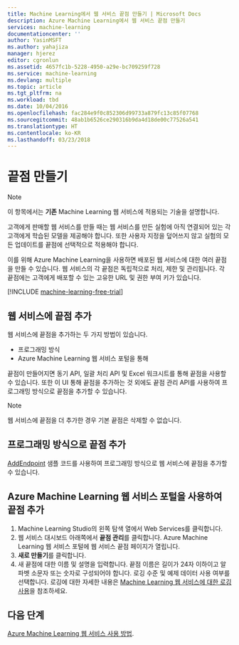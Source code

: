 ```yaml
---
title: Machine Learning에서 웹 서비스 끝점 만들기 | Microsoft Docs
description: Azure Machine Learning에서 웹 서비스 끝점 만들기
services: machine-learning
documentationcenter: ''
author: YasinMSFT
ms.author: yahajiza
manager: hjerez
editor: cgronlun
ms.assetid: 4657fc1b-5228-4950-a29e-bc709259f728
ms.service: machine-learning
ms.devlang: multiple
ms.topic: article
ms.tgt_pltfrm: na
ms.workload: tbd
ms.date: 10/04/2016
ms.openlocfilehash: fac284e9f0c852306d99733a879fc13c85f07768
ms.sourcegitcommit: 48ab1b6526ce290316b9da4d18de00c77526a541
ms.translationtype: HT
ms.contentlocale: ko-KR
ms.lasthandoff: 03/23/2018
---
```

# <a name="creating-endpoints"></a>끝점 만들기
> [!NOTE]
>  이 항목에서는 **기존** Machine Learning 웹 서비스에 적용되는 기술을 설명합니다.
> 
> 

고객에게 판매할 웹 서비스를 만들 때는 웹 서비스를 만든 실험에 아직 연결되어 있는 각 고객에게 학습된 모델을 제공해야 합니다. 또한 사용자 지정을 덮어쓰지 않고 실험의 모든 업데이트를 끝점에 선택적으로 적용해야 합니다.

이를 위해 Azure Machine Learning을 사용하면 배포된 웹 서비스에 대한 여러 끝점을 만들 수 있습니다. 웹 서비스의 각 끝점은 독립적으로 처리, 제한 및 관리됩니다. 각 끝점에는 고객에게 배포할 수 있는 고유한 URL 및 권한 부여 키가 있습니다.

[!INCLUDE [machine-learning-free-trial](../../../includes/machine-learning-free-trial.md)]

## <a name="adding-endpoints-to-a-web-service"></a>웹 서비스에 끝점 추가
웹 서비스에 끝점을 추가하는 두 가지 방법이 있습니다.

* 프로그래밍 방식
* Azure Machine Learning 웹 서비스 포털을 통해

끝점이 만들어지면 동기 API, 일괄 처리 API 및 Excel 워크시트를 통해 끝점을 사용할 수 있습니다. 또한 이 UI 통해 끝점을 추가하는 것 외에도 끝점 관리 API를 사용하여 프로그래밍 방식으로 끝점을 추가할 수 있습니다.

> [!NOTE]
> 웹 서비스에 끝점을 더 추가한 경우 기본 끝점은 삭제할 수 없습니다.
> 
> 

## <a name="adding-an-endpoint-programmatically"></a>프로그래밍 방식으로 끝점 추가
[AddEndpoint](https://github.com/raymondlaghaeian/AML_EndpointMgmt/blob/master/Program.cs) 샘플 코드를 사용하여 프로그래밍 방식으로 웹 서비스에 끝점을 추가할 수 있습니다.

## <a name="adding-an-endpoint-using-the-azure-machine-learning-web-services-portal"></a>Azure Machine Learning 웹 서비스 포털을 사용하여 끝점 추가
1. Machine Learning Studio의 왼쪽 탐색 열에서 Web Services를 클릭합니다.
2. 웹 서비스 대시보드 아래쪽에서 **끝점 관리**를 클릭합니다. Azure Machine Learning 웹 서비스 포털에 웹 서비스 끝점 페이지가 열립니다.
3. **새로 만들기**를 클릭합니다.
4. 새 끝점에 대한 이름 및 설명을 입력합니다. 끝점 이름은 길이가 24자 이하이고 알파벳 소문자 또는 숫자로 구성되어야 합니다. 로깅 수준 및 예제 데이터 사용 여부를 선택합니다. 로깅에 대한 자세한 내용은 [Machine Learning 웹 서비스에 대한 로깅 사용](web-services-logging.md)을 참조하세요.

## <a name="next-steps"></a>다음 단계
[Azure Machine Learning 웹 서비스 사용 방법](consume-web-services.md).

